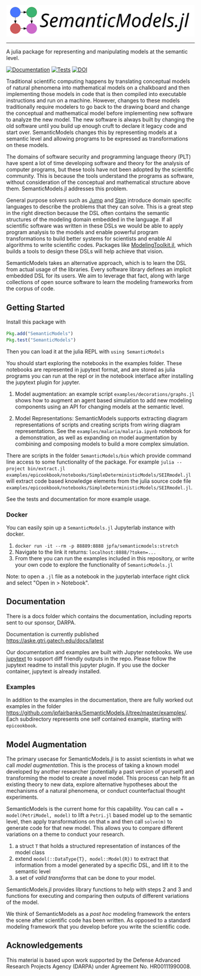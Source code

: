 ![SemanticModels.jl](doc/src/assets/full-logo.png)

---

A julia package for representing and manipulating models at the semantic level.

[![Documentation](https://github.com/jpfairbanks/SemanticModels.jl/workflows/Documentation/badge.svg)](https://aske.gtri.gatech.edu/docs/latest/)
[![Tests](https://github.com/jpfairbanks/SemanticModels.jl/workflows/Tests/badge.svg)](https://github.com/jpfairbanks/SemanticModels.jl/actions)
[![DOI](https://zenodo.org/badge/155782638.svg)](https://zenodo.org/badge/latestdoi/155782638)

Traditional scientific computing happens by translating conceptual models of natural phenomena into mathematical models
on a chalkboard and then implementing those models in code that is then compiled into executable instructions and run on
a machine. However, changes to these models traditionally require modelers to go back to the drawing board and change
the conceptual and mathematical model before implementing new software to analyze the new model. The new software is
always built by changing the old software until you build up enough cruft to declare it legacy code and start over.
SemanticModels changes this by representing models at a semantic level and allowing programs to be expressed as
transformations on these models.

<!-- ![SemanticModels Diagram](https://aske.gtri.gatech.edu/docs/latest/img/semanticmodels_jl.dot.svg) -->

The domains of software security and programming language theory (PLT) have spent a lot of time developing software and
theory for the analysis of computer programs, but these tools have not been adopted by the scientific community. This is
because the tools understand the programs as software, without consideration of the conceptual and mathematical
structure above them. SemanticModels.jl addresses this problem.

General purpose solvers such as [Jump](http://www.juliaopt.org/JuMP.jl/v0.19.0/) and [Stan](https://mc-stan.org/)
introduce domain specific languages to describe the problems that they can solve. This is a great step in the right
direction because the DSL often contains the semantic structures of the modeling domain embedded in the language.
If all scientific software was written in these DSLs we would be able to apply program analysis to the models and enable
powerful program transformations to build better systems for scientists and enable AI algorithms to write scientific codes.
Packages like [ModelingToolkit.jl](https://github.com/JuliaDiffEq/ModelingToolkit.jl), which builds a tools to design
these DSLs will help achieve that vision.

SemanticModels takes an alternative approach, which is to learn the DSL from actual usage of the libraries.
Every software library defines an implicit embedded DSL for its users. We aim to leverage that fact, along with large
collections of open source software to learn the modeling frameworks from the corpus of code.


## Getting Started

Install this package with

```julia
Pkg.add("SemanticModels")
Pkg.test("SemanticModels")

```

Then you can load it at the julia REPL with `using SemanticModels`

You should start exploring the notebooks in the examples folder. These notebooks are represented in jupytext format,
and are stored as julia programs you can run at the repl or in the notebook interface after installing the jupytext plugin for jupyter.

1. Model augmentation: an example script `examples/decorations/graphs.jl` shows how to augment an agent based simulation to add new
   modeling components using an API for changing models at the semantic level.

2. Model Representations: SemanticModels supports extracting diagram representations of scripts and creating scripts from wiring diagram representations. See the `examples/malaria/malaria.ipynb` notebook for a demonstration, as well as expanding on model augmentation by combining and composing models to build a more complex simulation.


There are scripts in the folder `SemanticModels/bin` which provide command line access to some functionality of the
package. For example `julia --project bin/extract.jl examples/epicookbook/notebooks/SimpleDeterministicModels/SEIRmodel.jl` will extract code based knowledge elements from the julia source code file `examples/epicookbook/notebooks/SimpleDeterministicModels/SEIRmodel.jl`.

See the tests and documentation for more example usage.

### Docker

You can easily spin up a `SemanticModels.jl` Jupyterlab instance with docker.

1. `docker run -it --rm -p 88889:8888 jpfa/semanticmodels:stretch`
1. Navigate to the link it returns: `localhost:8888/?token=...`
1. From there you can run the examples included in this repository, or write your own code to explore the functionality of `SemanticModels.jl`

Note: to open a `.jl` file as a notebook in the jupyterlab interface right click and select "Open in > Notebook".

## Documentation

There is a docs folder which contains the documentation, including reports sent to our sponsor, DARPA.

Documentation is currently published https://aske.gtri.gatech.edu/docs/latest

Our documentation and examples are built with Jupyter notebooks. We use
[jupytext](https://github.com/mwouts/jupytext) to support diff friendly outputs in the repo.
Please follow the jupytext readme to install this jupyter plugin. If you use the docker container, jupytext is already
installed.


### Examples

In addition to the examples in the documentation, there are fully worked out examples in the folder
https://github.com/jpfairbanks/SemanticModels.jl/tree/master/examples/. Each subdirectory represents one self contained
example, starting with `epicookbook`.

## Model Augmentation

The primary usecase for SemanticModels.jl is to assist scientists in what we call *model augmentation*. This is the
process of taking a known model developed by another researcher (potentially a past version of yourself) and
transforming the model to create a novel model. This process can help fit an existing theory to new data, explore
alternative hypotheses about the mechanisms of a natural phenomena, or conduct counterfactual thought experiments.

SemanticModels is the current home for this capability.
You can call `m = model(PetriModel, model)` to lift a `Petri.jl` based model up to the semantic level, then apply
transformations on that `m` and then call `solve(m)` to generate code for that new model. This allows you to compare
different variations on a theme to conduct your research.

1. a struct `T` that holds a structured representation of instances of the model class
2. extend `model(::DataType{T}, model::Model{R})` to extract that information from a model generated by a specific DSL, and lift it to the semantic level
3. a set of *valid transforms* that can be done to your model.

SemanticModels.jl provides library functions to help with steps 2 and 3 and functions for executing and comparing then
outputs of different variations of the model.

We think of SemanticModels as a _post hoc_ modeling framework the enters the scene after scientific code has been
written. As opposed to a standard modeling framework that you develop before you write the scientific code.

## Acknowledgements

This material is based upon work supported by the Defense Advanced Research Projects Agency (DARPA) under Agreement No. HR00111990008.
